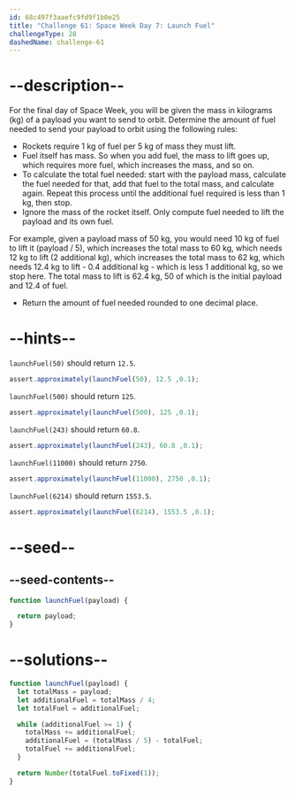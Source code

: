 ```yaml
---
id: 68c497f3aaefc9fd9f1b0e25
title: "Challenge 61: Space Week Day 7: Launch Fuel"
challengeType: 28
dashedName: challenge-61
---
```


# --description--

For the final day of Space Week, you will be given the mass in kilograms (kg) of a payload you want to send to orbit. Determine the amount of fuel needed to send your payload to orbit using the following rules:

- Rockets require 1 kg of fuel per 5 kg of mass they must lift.
- Fuel itself has mass. So when you add fuel, the mass to lift goes up, which requires more fuel, which increases the mass, and so on.
- To calculate the total fuel needed: start with the payload mass, calculate the fuel needed for that, add that fuel to the total mass, and calculate again. Repeat this process until the additional fuel required is less than 1 kg, then stop.
- Ignore the mass of the rocket itself. Only compute fuel needed to lift the payload and its own fuel.

For example, given a payload mass of 50 kg, you would need 10 kg of fuel to lift it (payload / 5), which increases the total mass to 60 kg, which needs 12 kg to lift (2 additional kg), which increases the total mass to 62 kg, which needs 12.4 kg to lift - 0.4 additional kg - which is less 1 additional kg, so we stop here. The total mass to lift is 62.4 kg, 50 of which is the initial payload and 12.4 of fuel.

- Return the amount of fuel needed rounded to one decimal place.

# --hints--

`launchFuel(50)` should return `12.5`.

```js
assert.approximately(launchFuel(50), 12.5 ,0.1);
```

`launchFuel(500)` should return `125`.

```js
assert.approximately(launchFuel(500), 125 ,0.1);
```

`launchFuel(243)` should return `60.8`.

```js
assert.approximately(launchFuel(243), 60.8 ,0.1);
```

`launchFuel(11000)` should return `2750`.

```js
assert.approximately(launchFuel(11000), 2750 ,0.1);
```

`launchFuel(6214)` should return `1553.5`.

```js
assert.approximately(launchFuel(6214), 1553.5 ,0.1);
```

# --seed--

## --seed-contents--

```js
function launchFuel(payload) {

  return payload;
}
```

# --solutions--

```js
function launchFuel(payload) {
  let totalMass = payload;
  let additionalFuel = totalMass / 4;
  let totalFuel = additionalFuel;

  while (additionalFuel >= 1) {
    totalMass += additionalFuel;
    additionalFuel = (totalMass / 5) - totalFuel;
    totalFuel += additionalFuel;
  }

  return Number(totalFuel.toFixed(1));
}
```
